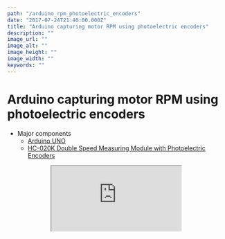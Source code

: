 ```yaml
---
path: "/arduino_rpm_photoelectric_encoders"
date: "2017-07-24T21:40:00.000Z"
title: "Arduino capturing motor RPM using photoelectric encoders"
description: ""
image_url: ""
image_alt: ""
image_height: ""
image_width: ""
keywords: ""
---
```


# Arduino capturing motor RPM using photoelectric encoders

- Major components
    - [Arduino UNO](https://store.arduino.cc/usa/arduino-uno-rev3)
    - [HC-020K Double Speed Measuring Module with Photoelectric Encoders](https://www.amazon.com/gp/product/B00EERJDY4/ref=oh_aui_search_detailpage?ie=UTF8&psc=1)

<center>
<iframe className="media" src="https://www.youtube.com/embed/N6Z1RO1X91w">
</iframe>
</center>